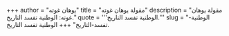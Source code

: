 +++
author = "يوهان غوته"
title = "مقولة يوهان غوته"
description = "مقولة يوهان غوته: الوطنية تفسد التاريخ."
quote = '''الوطنية تفسد التاريخ.'''
slug = "الوطنية-تفسد-التاريخ"
+++
الوطنية تفسد التاريخ.
